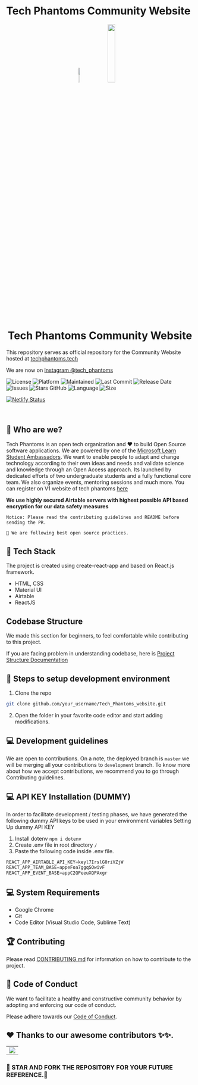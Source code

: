 
# Tech Phantoms Community Website

<p align="center">
<img width=10% src="https://raw.githubusercontent.com/tech-phantoms/Tech_Phantoms_website/0982c252efad96e5633c9e59136811a9ab0316ca/src/assets/logo.svg"> &nbsp; <img width=20% src="https://raw.githubusercontent.com/tech-phantoms/Tech_Phantoms_website/0982c252efad96e5633c9e59136811a9ab0316ca/src/assets/LightMode_techphantoms.svg">
<h1 align="center">Tech Phantoms Community Website</h1>

This repository serves as official repository for the Community Website hosted at [techphantoms.tech](http://techphantoms.tech) <br/>

  
We are now on  [Instagram @tech_phantoms](https://www.instagram.com/tech_phantoms/)

  

</p>

![License](https://img.shields.io/badge/license-MIT-brightgreen)
![Platform](https://img.shields.io/badge/platform-Visual%20Studio%20Code-blue)
![Maintained](https://img.shields.io/maintenance/yes/2020)
![Last Commit](https://img.shields.io/github/last-commit/tech-phantoms/Tech_Phantoms_website)
![Release Date](https://img.shields.io/github/release-date/tech-phantoms/Tech_Phantoms_website)
![Issues](https://img.shields.io/github/issues/tech-phantoms/Tech_Phantoms_website)
![Stars GitHub](https://img.shields.io/github/stars/tech-phantoms/Tech_Phantoms_website)
![Language](https://img.shields.io/github/languages/top/tech-phantoms/Tech_Phantoms_website)
![Size](https://img.shields.io/github/repo-size/tech-phantoms/Tech_Phantoms_website)
<!-- [![Netlify Status](https://badges.netlify.com/api/site-name.svg?branch=master)](https://app.netlify.com/sites/site-name/deploys) -->
[![Netlify Status](https://badges.netlify.com/api/site-name.svg?branch=master)](https://app.netlify.com/sites/site-name/deploys)

<br/>

## 👩‍ Who are we?

<p align="justify">

Tech Phantoms is an open tech organization and ❤ to build Open Source software applications.
We are powered by one of the <a href="https://studentambassadors.microsoft.com/en-US/profile/49532">Microsoft Learn Student Ambassadors</a>. We want to enable people to adapt and change technology according to their own ideas and needs and validate science and knowledge through an Open Access approach. Its launched by dedicated efforts of two undergraduate students and a fully functional core team. We also organize events, mentoring sessions and much more. You can register on V1 website of tech phantoms [here](techphantoms.onrender.com)

</p>

<p>
  
  **We use highly secured Airtable servers with highest possible API based encryption for our data safety measures**

</p>

```text
Notice: Please read the contributing guidelines and README before sending the PR.
```

```js
🎉 We are following best open source practices.

```

## 🔆 Tech Stack

The project is created using create-react-app and based on React.js framework.

- HTML, CSS
- Material UI
- Airtable
- ReactJS

## Codebase Structure

We made this section for beginners, to feel comfortable while contributing to this project.

If you are facing problem in understanding codebase, here is [Project Structure Documentation](https://github.com/tech-phantoms/Tech_Phantoms_website/blob/development/projectStructure.md)


## 🚀 Steps to setup development environment

1.  Clone the repo

```bash
git clone github.com/your_username/Tech_Phantoms_website.git
```

2.  Open the folder in your favorite code editor and start adding modifications.

## 💻 Development guidelines

We are open to contributions. On a note, the deployed branch is `master` we will be merging all your contributions to `development` branch. To know more about how we accept contributions, we recommend you to go through Contributing guidelines.



## 💻 API KEY Installation (DUMMY)

In order to facilitate development / testing phases, we have generated the following dummy API keys to be used in your environment variables
Setting Up dummy API KEY

1. Install dotenv `npm i dotenv`
2. Create .env file in root directory `/`
3. Paste the following code inside .env file.

```js
REACT_APP_AIRTABLE_API_KEY=keyl7IrslG0riVZjW
REACT_APP_TEAM_BASE=appeFoa7ggqSOwivF
REACT_APP_EVENT_BASE=appC2QPeeuXQPAxgr
```

## 💻 System Requirements

- Google Chrome
- Git
- Code Editor (Visual Studio Code, Sublime Text)

## 🏆 Contributing

Please read [CONTRIBUTING.md](CONTRIBUTING.md) for information on how to contribute to the project.

## 💼 Code of Conduct

We want to facilitate a healthy and constructive community behavior by adopting and enforcing our code of conduct.

Please adhere towards our [Code of Conduct](CODE_OF_CONDUCT.md).

## ❤️ Thanks to our awesome contributors ✨✨.
<table>
  <tr>
    <td>
<a href="https://github.com/Tech-Phantoms/Tech_Phantoms_website/graphs/contributors">
  <img src="https://contrib.rocks/image?repo=Tech-Phantoms/Tech_Phantoms_website" />
</a>
    </td></tr></table>

### 🌟 STAR AND FORK THE REPOSITORY FOR YOUR FUTURE REFERENCE.🌟
